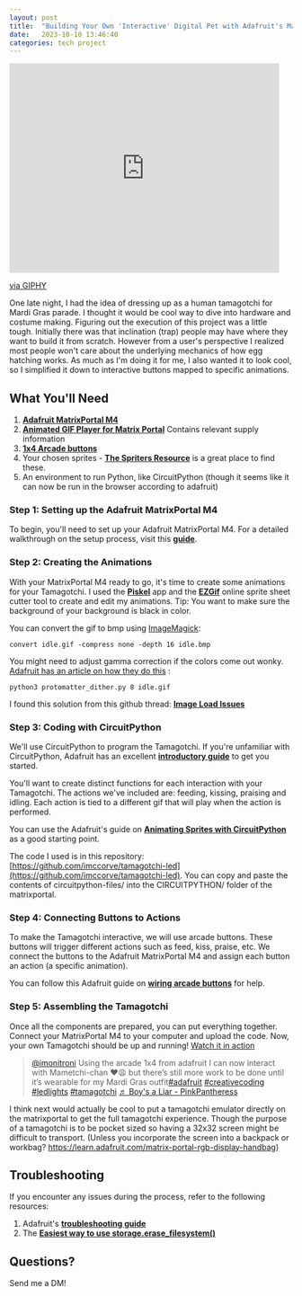 ```yaml
---
layout: post
title:  "Building Your Own 'Interactive' Digital Pet with Adafruit's Matrix Portal"
date:   2023-10-10 13:46:40
categories: tech project
---
```

<iframe src="https://giphy.com/embed/4oZpTY30l6XtK" width="480" height="373" frameBorder="0" class="giphy-embed" allowFullScreen></iframe><p><a href="https://giphy.com/gifs/90s-nostalgia-tamagotchi-4oZpTY30l6XtK">via GIPHY</a></p>

One late night, I had the idea of dressing up as a human tamagotchi for Mardi Gras parade. I thought it would be cool way to dive into hardware and costume making. Figuring out the execution of this project was a little tough. Initially there was that inclination (trap) people may have where they want to build it from scratch. However from a user's perspective I realized most people won't care about the underlying mechanics of how egg hatching works. As much as I'm doing it for me, I also wanted it to look cool, so I simplified it down to interactive buttons mapped to specific animations.

## **What You'll Need**

1. **[Adafruit MatrixPortal M4](https://learn.adafruit.com/adafruit-matrixportal-m4/arduino-ide-setup)**
2. **[Animated GIF Player for Matrix Portal](https://learn.adafruit.com/animated-gif-player-for-matrixportal/example-gifs)** Contains relevant supply information
3. **[1x4 Arcade buttons](https://www.adafruit.com/product/472)**
4. Your chosen sprites - **[The Spriters Resource](https://www.spriters-resource.com/fullview/150024/)** is a great place to find these.
5. An environment to run Python, like CircuitPython (though it seems like it can now be run in the browser according to adafruit)

### **Step 1: Setting up the Adafruit MatrixPortal M4**

To begin, you'll need to set up your Adafruit MatrixPortal M4. For a detailed walkthrough on the setup process, visit this **[guide](https://learn.adafruit.com/adafruit-matrixportal-m4/arduino-ide-setup)**.

### **Step 2: Creating the Animations**

With your MatrixPortal M4 ready to go, it's time to create some animations for your Tamagotchi. I used the **[Piskel](https://www.piskelapp.com/p/create/sprite)** app and the **[EZGif](https://ezgif.com/sprite-cutter)** online sprite sheet cutter tool to create and edit my animations. Tip: You want to make sure the background of your background is black in color.

You can convert the gif to bmp using [ImageMagick](https://imagemagick.org/index.php):

```
convert idle.gif -compress none -depth 16 idle.bmp

```

You might need to adjust gamma correction if the colors come out wonky. [Adafruit has an article on how they do this](https://learn.adafruit.com/image-correction-for-rgb-led-matrices/still-images-using-python) :

```
python3 protomatter_dither.py 8 idle.gif

```
I found this solution from this github thread: **[Image Load Issues](https://github.com/adafruit/Adafruit_CircuitPython_ImageLoad/issues/3)**

### **Step 3: Coding with CircuitPython**

We'll use CircuitPython to program the Tamagotchi. If you're unfamiliar with CircuitPython, Adafruit has an excellent **[introductory guide](https://learn.adafruit.com/welcome-to-circuitpython/troubleshooting)** to get you started.

You'll want to create distinct functions for each interaction with your Tamagotchi. The actions we've included are: feeding, kissing, praising and idling. Each action is tied to a different gif that will play when the action is performed.

You can use the Adafruit's guide on **[Animating Sprites with CircuitPython](https://learn.adafruit.com/iot-twitter-listener-party-parrot/animating-sprites-with-circuitpython)** as a good starting point.

The code I used is in this repository: [https://github.com/imccorve/tamagotchi-led](https://github.com/imccorve/tamagotchi-led). You can copy and paste the contents of circuitpython-files/ into the CIRCUITPYTHON/ folder of the matrixportal.

### **Step 4: Connecting Buttons to Actions**

To make the Tamagotchi interactive, we will use arcade buttons. These buttons will trigger different actions such as feed, kiss, praise, etc. We connect the buttons to the Adafruit MatrixPortal M4 and assign each button an action (a specific animation).

You can follow this Adafruit guide on **[wiring arcade buttons](https://learn.adafruit.com/adafruit-led-arcade-button-qt/arduino)** for help.

### **Step 5: Assembling the Tamagotchi**

Once all the components are prepared, you can put everything together. Connect your MatrixPortal M4 to your computer and upload the code. Now, your own Tamagotchi should be up and running!
[Watch it in action](https://www.tiktok.com/@imonitroni/video/7198309070435044650)
<blockquote class="tiktok-embed" cite="https://www.tiktok.com/@imonitroni/video/7198309070435044650" data-video-id="7198309070435044650" style="max-width: 605px;min-width: 325px;" > <section> <a target="_blank" title="@imonitroni" href="https://www.tiktok.com/@imonitroni?refer=embed">@imonitroni</a> Using the arcade 1x4 from adafruit I can now interact with Mametchi-chan ❤️😩 but there’s still more work to be done until it’s wearable for my Mardi Gras outfit<a title="adafruit" target="_blank" href="https://www.tiktok.com/tag/adafruit?refer=embed">#adafruit</a> <a title="creativecoding" target="_blank" href="https://www.tiktok.com/tag/creativecoding?refer=embed">#creativecoding</a> <a title="ledlights" target="_blank" href="https://www.tiktok.com/tag/ledlights?refer=embed">#ledlights</a> <a title="tamagotchi" target="_blank" href="https://www.tiktok.com/tag/tamagotchi?refer=embed">#tamagotchi</a> <a target="_blank" title="♬ Boy&#39;s a Liar - PinkPantheress" href="https://www.tiktok.com/music/Boy's-a-Liar-7169578597873616897?refer=embed">♬ Boy&#39;s a Liar - PinkPantheress</a> </section> </blockquote> <script async src="https://www.tiktok.com/embed.js"></script>

I think next would actually be cool to put a tamagotchi emulator directly on the matrixportal to get the full tamagotchi experience. Though the purpose of a tamagotchi is to be pocket sized so having a 32x32 screen might be difficult to transport. (Unless you incorporate the screen into a
backpack or workbag? https://learn.adafruit.com/matrix-portal-rgb-display-handbag)

## **Troubleshooting**

If you encounter any issues during the process, refer to the following resources:

1. Adafruit's **[troubleshooting guide](https://forums.adafruit.com/viewtopic.php?t=171857)**
2. The **[Easiest way to use storage.erase_filesystem()](https://learn.adafruit.com/welcome-to-circuitpython/troubleshooting#easiest-way-use-storage-dot-erase-filesystem-2987288-24)**

## **Questions?**

Send me a DM!
